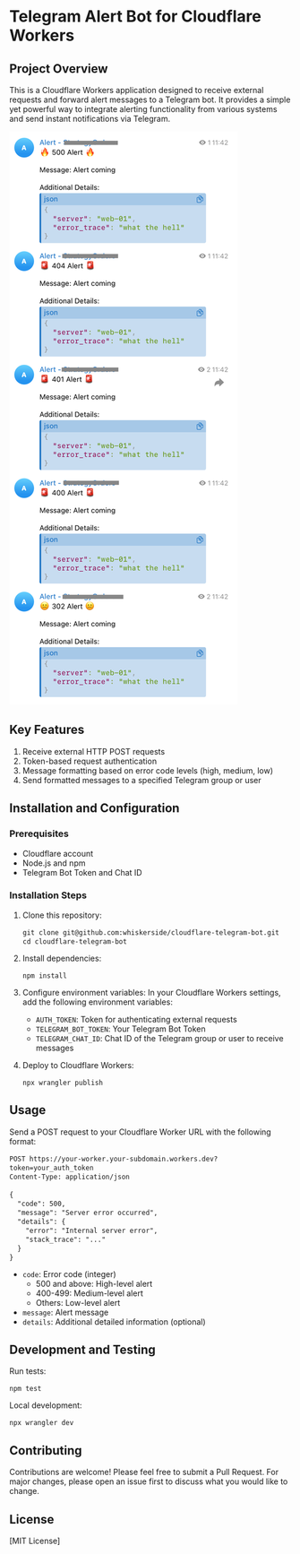 # Telegram Alert Bot for Cloudflare Workers

## Project Overview

This is a Cloudflare Workers application designed to receive external requests and forward alert messages to a Telegram bot. It provides a simple yet powerful way to integrate alerting functionality from various systems and send instant notifications via Telegram.

![Telegram Alert Bot for Cloudflare Workers](./screenshot.png)

## Key Features

1. Receive external HTTP POST requests
2. Token-based request authentication
3. Message formatting based on error code levels (high, medium, low)
4. Send formatted messages to a specified Telegram group or user

## Installation and Configuration

### Prerequisites

- Cloudflare account
- Node.js and npm
- Telegram Bot Token and Chat ID

### Installation Steps

1. Clone this repository:

   ```
   git clone git@github.com:whiskerside/cloudflare-telegram-bot.git
   cd cloudflare-telegram-bot
   ```

2. Install dependencies:

   ```
   npm install
   ```

3. Configure environment variables:
   In your Cloudflare Workers settings, add the following environment variables:

   - `AUTH_TOKEN`: Token for authenticating external requests
   - `TELEGRAM_BOT_TOKEN`: Your Telegram Bot Token
   - `TELEGRAM_CHAT_ID`: Chat ID of the Telegram group or user to receive messages

4. Deploy to Cloudflare Workers:
   ```
   npx wrangler publish
   ```

## Usage

Send a POST request to your Cloudflare Worker URL with the following format:

```
POST https://your-worker.your-subdomain.workers.dev?token=your_auth_token
Content-Type: application/json

{
  "code": 500,
  "message": "Server error occurred",
  "details": {
    "error": "Internal server error",
    "stack_trace": "..."
  }
}
```

- `code`: Error code (integer)
  - 500 and above: High-level alert
  - 400-499: Medium-level alert
  - Others: Low-level alert
- `message`: Alert message
- `details`: Additional detailed information (optional)

## Development and Testing

Run tests:

```
npm test
```

Local development:

```
npx wrangler dev
```

## Contributing

Contributions are welcome! Please feel free to submit a Pull Request. For major changes, please open an issue first to discuss what you would like to change.

## License

[MIT License]
